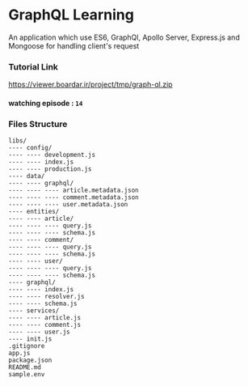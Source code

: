# GraphQL Learning

An application which use ES6, GraphQl, Apollo Server, Express.js and Mongoose for handling client's request

### Tutorial Link

https://viewer.boardar.ir/project/tmp/graph-ql.zip

#### watching episode : `14`


### Files Structure
```
libs/
---- config/
---- ---- development.js
---- ---- index.js
---- ---- production.js
---- data/
---- ---- graphql/
---- ---- ---- article.metadata.json
---- ---- ---- comment.metadata.json
---- ---- ---- user.metadata.json
---- entities/
---- ---- article/
---- ---- ---- query.js
---- ---- ---- schema.js
---- ---- comment/
---- ---- ---- query.js
---- ---- ---- schema.js
---- ---- user/
---- ---- ---- query.js
---- ---- ---- schema.js
---- graphql/
---- ---- index.js
---- ---- resolver.js
---- ---- schema.js
---- services/
---- ---- article.js
---- ---- comment.js
---- ---- user.js
---- init.js
.gitignore
app.js
package.json
README.md
sample.env
```
